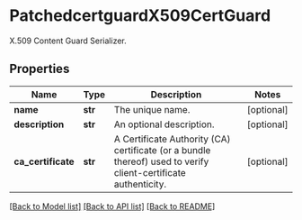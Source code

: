 # PatchedcertguardX509CertGuard

X.509 Content Guard Serializer.
## Properties
Name | Type | Description | Notes
------------ | ------------- | ------------- | -------------
**name** | **str** | The unique name. | [optional] 
**description** | **str** | An optional description. | [optional] 
**ca_certificate** | **str** | A Certificate Authority (CA) certificate (or a bundle thereof) used to verify client-certificate authenticity. | [optional] 

[[Back to Model list]](../README.md#documentation-for-models) [[Back to API list]](../README.md#documentation-for-api-endpoints) [[Back to README]](../README.md)


